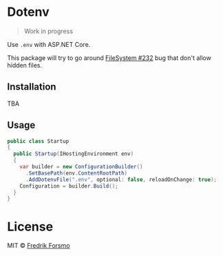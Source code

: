 # Dotenv

> Work in progress

Use `.env` with ASP.NET Core.

This package will try to go around [FileSystem #232](https://github.com/aspnet/FileSystem/issues/232) bug that don't allow hidden files.

## Installation

TBA

## Usage

```csharp
public class Startup
{
  public Startup(IHostingEnvironment env)
  {
    var builder = new ConfigurationBuilder()
      .SetBasePath(env.ContentRootPath)
      .AddDotenvFile(".env", optional: false, reloadOnChange: true);
    Configuration = builder.Build();
  }
}
```

# License

MIT © [Fredrik Forsmo](https://github.com/frozzare)